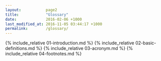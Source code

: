 ```yaml
---
layout:           page2
title:            "Glossary"
date:             2016-02-06 +1000
last_modified_at: 2016-11-05 03:44:17 +1000
permalink:        /glossary/
---
```


{% include_relative 01-introduction.md %}
{% include_relative 02-basic-definitions.md %}
{% include_relative 03-acronym.md %}
{% include_relative 04-footnotes.md %}
